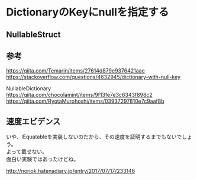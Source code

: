 # DictionaryのKeyにnullを指定する

## NullableStruct

## 参考

<https://qiita.com/Temarin/items/27614d879e9376421aae>
<https://stackoverflow.com/questions/4632945/dictionary-with-null-key>

NullableDictionary  
<https://qiita.com/chocolamint/items/9f13fe7e3c6343f898c2>
<https://qiita.com/RyotaMurohoshi/items/03937297810e7c9aaf8b>

## 速度エビデンス

いや、IEquatableを実装しないのだから、その速度を証明するまでもないでしょう。  
よって載せない。  
面白い実験ではあったけどね。  

<http://noriok.hatenadiary.jp/entry/2017/07/17/233146>
